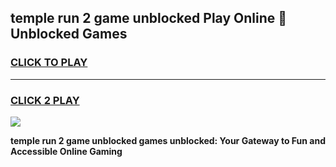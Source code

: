 
## temple run 2 game unblocked Play Online 👋 Unblocked Games
<h3>
<a href="https://premium.freeplayer.one?title=temple_run_2_game_unblocked&ref=19F">CLICK TO PLAY</a></h3>
<hr>

<h3>
<a href="https://premium.freeplayer.one?title=temple_run_2_game_unblocked&ref=19F">CLICK 2 PLAY</a>
  
</h3>

<a href="https://premium.freeplayer.one?title=temple_run_2_game_unblocked&ref=19F"><img src="https://clearcache.store/games.png"></a>


**temple run 2 game unblocked games unblocked: Your Gateway to Fun and Accessible Online Gaming**

